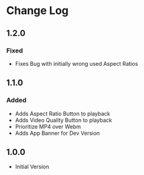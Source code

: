 # Change Log

## 1.2.0

### Fixed

- Fixes Bug with initially wrong used Aspect Ratios

## 1.1.0

### Added

- Adds Aspect Ratio Button to playback
- Adds Video Quality Button to playback
- Prioritize MP4 over Webm
- Adds App Banner for Dev Version

## 1.0.0

- Initial Version